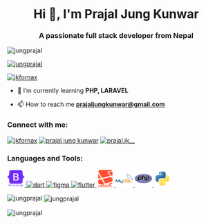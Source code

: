 <h1 align="center">Hi 👋, I'm Prajal Jung Kunwar</h1>
<h3 align="center">A passionate full stack developer from Nepal</h3>

<p align="left"> <img src="https://komarev.com/ghpvc/?username=jungprajal&label=Profile%20views&color=0e75b6&style=flat" alt="jungprajal" /> </p>

<p align="left"> <a href="https://github.com/ryo-ma/github-profile-trophy"><img src="https://github-profile-trophy.vercel.app/?username=jungprajal" alt="jungprajal" /></a> </p>

<p align="left"> <a href="https://twitter.com/jkfornax" target="blank"><img src="https://img.shields.io/twitter/follow/jkfornax?logo=twitter&style=for-the-badge" alt="jkfornax" /></a> </p>

- 🌱 I’m currently learning **PHP, LARAVEL**

- 📫 How to reach me **prajaljungkunwar@gmail.com**

<h3 align="left">Connect with me:</h3>
<p align="left">
<a href="https://twitter.com/jkfornax" target="blank"><img align="center" src="https://raw.githubusercontent.com/rahuldkjain/github-profile-readme-generator/master/src/images/icons/Social/twitter.svg" alt="jkfornax" height="30" width="40" /></a>
<a href="https://fb.com/prajal jung kunwar" target="blank"><img align="center" src="https://raw.githubusercontent.com/rahuldkjain/github-profile-readme-generator/master/src/images/icons/Social/facebook.svg" alt="prajal jung kunwar" height="30" width="40" /></a>
<a href="https://instagram.com/prajal.jk__" target="blank"><img align="center" src="https://raw.githubusercontent.com/rahuldkjain/github-profile-readme-generator/master/src/images/icons/Social/instagram.svg" alt="prajal.jk__" height="30" width="40" /></a>
</p>

<h3 align="left">Languages and Tools:</h3>
<p align="left"> 
    <a href="https://getbootstrap.com" target="_blank" rel="noreferrer"> 
        <img src="https://raw.githubusercontent.com/devicons/devicon/master/icons/bootstrap/bootstrap-plain-wordmark.svg" alt="bootstrap" width="40" height="40"/> 
    </a> 
    <a href="https://dart.dev" target="_blank" rel="noreferrer"> 
        <img src="https://www.vectorlogo.zone/logos/dartlang/dartlang-icon.svg" alt="dart" width="40" height="40"/> 
    </a> 
    <a href="https://www.figma.com/" target="_blank" rel="noreferrer"> 
        <img src="https://www.vectorlogo.zone/logos/figma/figma-icon.svg" alt="figma" width="40" height="40"/> 
    </a> 
    <a href="https://flutter.dev" target="_blank" rel="noreferrer"> 
        <img src="https://www.vectorlogo.zone/logos/flutterio/flutterio-icon.svg" alt="flutter" width="40" height="40"/> 
    </a> 
    <a href="https://laravel.com/" target="_blank" rel="noreferrer"> 
        <img src="https://raw.githubusercontent.com/devicons/devicon/master/icons/laravel/laravel-plain-wordmark.svg" alt="laravel" width="40" height="40"/> 
    </a> 
    <a href="https://www.mysql.com/" target="_blank" rel="noreferrer"> 
        <img src="https://raw.githubusercontent.com/devicons/devicon/master/icons/mysql/mysql-original-wordmark.svg" alt="mysql" width="40" height="40"/> 
    </a> 
    <a href="https://www.php.net" target="_blank" rel="noreferrer"> 
        <img src="https://raw.githubusercontent.com/devicons/devicon/master/icons/php/php-original.svg" alt="php" width="40" height="40"/> 
    </a> 
    <a href="https://www.python.org" target="_blank" rel="noreferrer"> 
        <img src="https://raw.githubusercontent.com/devicons/devicon/master/icons/python/python-original.svg" alt="python" width="40" height="40"/> 
    </a> 
</p>

<p><img align="left" src="https://github-readme-stats.vercel.app/api/top-langs?username=jungprajal&show_icons=true&locale=en&layout=compact" alt="jungprajal" /></p>

<p>&nbsp;<img align="center" src="https://github-readme-stats.vercel.app/api?username=jungprajal&show_icons=true&locale=en" alt="jungprajal" /></p>

<p><img align="center" src="https://github-readme-streak-stats.herokuapp.com/?user=jungprajal&" alt="jungprajal" /></p>


